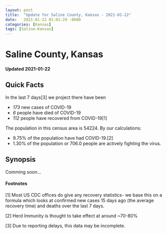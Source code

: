 ```yaml
---
layout: post
title:  "Update for Saline County, Kansas - 2021-01-22"
date:   2021-01-22 01:01:29 -0600
categories: [Kansas]
tags: [Saline-Kansas]
---
```


# Saline County, Kansas
#### Updated 2021-01-22

## Quick Facts

In the last 7 days[3] we project there have been
- *173* new cases of COVID-19
- *6* people have died of COVID-19
- *112* people have recovered from COVID-19[1]

The population in this census area is 54224. By our calculations:
- 9.75% of the population have had COVID-19.[2]
- 1.30% of the population or 706.0 people are actively fighting the virus.

## Synopsis

Comming soon...


#### Footnotes

[1] Most US CDC offices do give any recovery statistics- we base this on a formula which looks at confirmed new cases
15 days ago (the average recovery time) and deaths over the last 7 days.

[2] Herd Immunity is thought to take effect at around ~70-80%

[3] Due to reporting delays, this data may be incomplete.
 
    